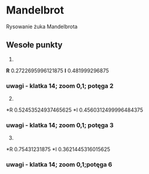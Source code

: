 # Mandelbrot
Rysowanie żuka Mandelbrota

## Wesołe punkty

1)
**R** 0.2722695996121875
**I** 0.481999296875  

### uwagi - klatka 14; zoom 0,1; potęga 2

2)
*R 0.52453524937465625
*I 0.4560312499996484375

### uwagi - klatka 14; zoom 0,1; potęga 3

3)
*R 0.75431231875
*I 0.3621445316015625

### uwagi - klatka 14; zoom 0,1;potęga 6
